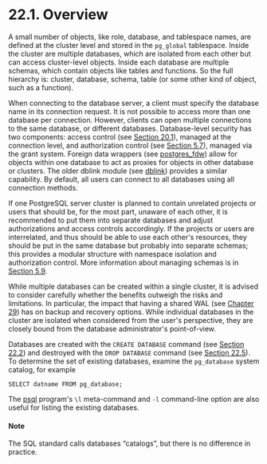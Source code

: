 # 22.1. Overview

A small number of objects, like role, database, and tablespace names, are defined at the cluster level and stored in the `pg_global` tablespace. Inside the cluster are multiple databases, which are isolated from each other but can access cluster-level objects. Inside each database are multiple schemas, which contain objects like tables and functions. So the full hierarchy is: cluster, database, schema, table (or some other kind of object, such as a function).

When connecting to the database server, a client must specify the database name in its connection request. It is not possible to access more than one database per connection. However, clients can open multiple connections to the same database, or different databases. Database-level security has two components: access control (see [Section 20.1](https://www.postgresql.org/docs/13/auth-pg-hba-conf.html)), managed at the connection level, and authorization control (see [Section 5.7](https://www.postgresql.org/docs/13/ddl-priv.html)), managed via the grant system. Foreign data wrappers (see [postgres\_fdw](https://www.postgresql.org/docs/13/postgres-fdw.html)) allow for objects within one database to act as proxies for objects in other database or clusters. The older dblink module (see [dblink](https://www.postgresql.org/docs/13/dblink.html)) provides a similar capability. By default, all users can connect to all databases using all connection methods.

If one PostgreSQL server cluster is planned to contain unrelated projects or users that should be, for the most part, unaware of each other, it is recommended to put them into separate databases and adjust authorizations and access controls accordingly. If the projects or users are interrelated, and thus should be able to use each other's resources, they should be put in the same database but probably into separate schemas; this provides a modular structure with namespace isolation and authorization control. More information about managing schemas is in [Section 5.9](https://www.postgresql.org/docs/13/ddl-schemas.html).

While multiple databases can be created within a single cluster, it is advised to consider carefully whether the benefits outweigh the risks and limitations. In particular, the impact that having a shared WAL (see [Chapter 29](https://www.postgresql.org/docs/13/wal.html)) has on backup and recovery options. While individual databases in the cluster are isolated when considered from the user's perspective, they are closely bound from the database administrator's point-of-view.

Databases are created with the `CREATE DATABASE` command (see [Section 22.2](https://www.postgresql.org/docs/13/manage-ag-createdb.html)) and destroyed with the `DROP DATABASE` command (see [Section 22.5](https://www.postgresql.org/docs/13/manage-ag-dropdb.html)). To determine the set of existing databases, examine the `pg_database` system catalog, for example

```
SELECT datname FROM pg_database;
```

The [psql](https://www.postgresql.org/docs/13/app-psql.html) program's `\l` meta-command and `-l` command-line option are also useful for listing the existing databases.

#### Note

The SQL standard calls databases “catalogs”, but there is no difference in practice.
